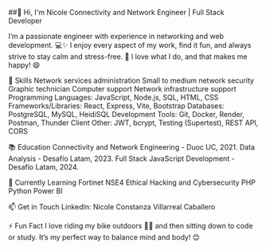 ##👋 Hi, I'm Nicole
Connectivity and Network Engineer | Full Stack Developer

I’m a passionate engineer with experience in networking and web development. 💻✨ I enjoy every aspect of my work, find it fun, and always strive to stay calm and stress-free. 🙌 I love what I do, and that makes me happy! 😄

🚀 Skills
Network services administration
Small to medium network security
Graphic technician
Computer support
Network infrastructure support
Programming Languages: JavaScript, Node.js, SQL, HTML, CSS
Frameworks/Libraries: React, Express, Vite, Bootstrap
Databases: PostgreSQL, MySQL, HeidiSQL
Development Tools: Git, Docker, Render, Postman, Thunder Client
Other: JWT, bcrypt, Testing (Supertest), REST API, CORS

📚 Education
Connectivity and Network Engineering - Duoc UC, 2021.
Data Analysis - Desafío Latam, 2023.
Full Stack JavaScript Development - Desafío Latam, 2024.

🌱 Currently Learning
Fortinet NSE4
Ethical Hacking and Cybersecurity
PHP
Python
Power BI

📫 Get in Touch
LinkedIn: Nicole Constanza Villarreal Caballero

⚡ Fun Fact
I love riding my bike outdoors 🚴‍♀️ and then sitting down to code or study. It’s my perfect way to balance mind and body! 😊

